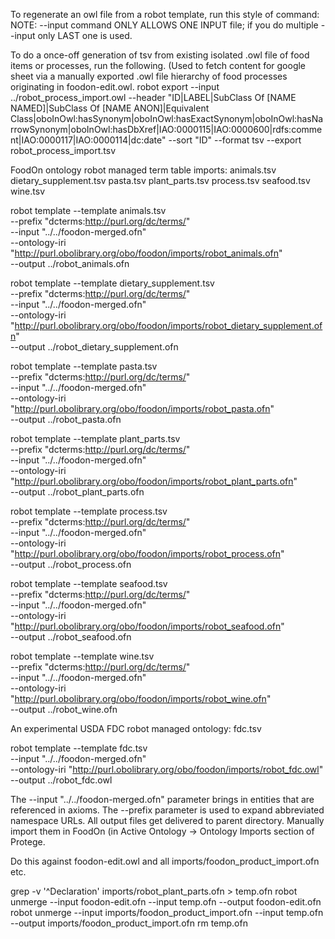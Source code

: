 To regenerate an owl file from a robot template, run this style of command:
NOTE: --input command ONLY ALLOWS ONE INPUT file; if you do multiple --input
only LAST one is used.

To do a once-off generation of tsv from existing isolated .owl file of food items or processes, run the following. (Used to fetch content for google sheet via a manually exported .owl file hierarchy of food processes originating in foodon-edit.owl.
robot export --input ../robot_process_import.owl   --header "ID|LABEL|SubClass Of [NAME NAMED]|SubClass Of [NAME ANON]|Equivalent Class|oboInOwl:hasSynonym|oboInOwl:hasExactSynonym|oboInOwl:hasNarrowSynonym|oboInOwl:hasDbXref|IAO:0000115|IAO:0000600|rdfs:comment|IAO:0000117|IAO:0000114|dc:date"   --sort "ID"   --format tsv   --export robot_process_import.tsv


FoodOn ontology robot managed term table imports:
animals.tsv
dietary_supplement.tsv
pasta.tsv
plant_parts.tsv
process.tsv
seafood.tsv
wine.tsv


robot template --template animals.tsv\
  --prefix "dcterms:http://purl.org/dc/terms/" \
  --input "../../foodon-merged.ofn" \
  --ontology-iri "http://purl.obolibrary.org/obo/foodon/imports/robot_animals.ofn" \
  --output ../robot_animals.ofn

robot template --template dietary_supplement.tsv\
  --prefix "dcterms:http://purl.org/dc/terms/" \
  --input "../../foodon-merged.ofn" \
  --ontology-iri "http://purl.obolibrary.org/obo/foodon/imports/robot_dietary_supplement.ofn" \
  --output ../robot_dietary_supplement.ofn

robot template --template pasta.tsv \
  --prefix "dcterms:http://purl.org/dc/terms/" \
  --input "../../foodon-merged.ofn" \
  --ontology-iri "http://purl.obolibrary.org/obo/foodon/imports/robot_pasta.ofn" \
  --output ../robot_pasta.ofn

robot template --template plant_parts.tsv \
  --prefix "dcterms:http://purl.org/dc/terms/" \
  --input "../../foodon-merged.ofn" \
  --ontology-iri "http://purl.obolibrary.org/obo/foodon/imports/robot_plant_parts.ofn" \
  --output ../robot_plant_parts.ofn

robot template --template process.tsv\
  --prefix "dcterms:http://purl.org/dc/terms/" \
  --input "../../foodon-merged.ofn" \
  --ontology-iri "http://purl.obolibrary.org/obo/foodon/imports/robot_process.ofn" \
  --output ../robot_process.ofn

robot template --template seafood.tsv\
  --prefix "dcterms:http://purl.org/dc/terms/" \
  --input "../../foodon-merged.ofn" \
  --ontology-iri "http://purl.obolibrary.org/obo/foodon/imports/robot_seafood.ofn" \
  --output ../robot_seafood.ofn

robot template --template wine.tsv \
  --prefix "dcterms:http://purl.org/dc/terms/" \
  --input "../../foodon-merged.ofn" \
  --ontology-iri "http://purl.obolibrary.org/obo/foodon/imports/robot_wine.ofn" \
  --output ../robot_wine.ofn




An experimental USDA FDC robot managed ontology: fdc.tsv

robot template --template fdc.tsv \
  --input "../../foodon-merged.ofn" \
  --ontology-iri "http://purl.obolibrary.org/obo/foodon/imports/robot_fdc.owl" \
  --output ../robot_fdc.owl


The --input "../../foodon-merged.ofn" parameter brings in entities that are referenced in axioms.
The --prefix parameter is used to expand abbreviated namespace URLs.
All output files get delivered to parent directory.  Manually import them in FoodOn (in Active Ontology -> Ontology Imports section of Protege.

Do this against foodon-edit.owl and all imports/foodon_product_import.ofn etc.    

grep -v '^Declaration' imports/robot_plant_parts.ofn > temp.ofn
robot unmerge --input foodon-edit.ofn --input temp.ofn --output foodon-edit.ofn
robot unmerge --input imports/foodon_product_import.ofn --input temp.ofn --output imports/foodon_product_import.ofn
rm temp.ofn

